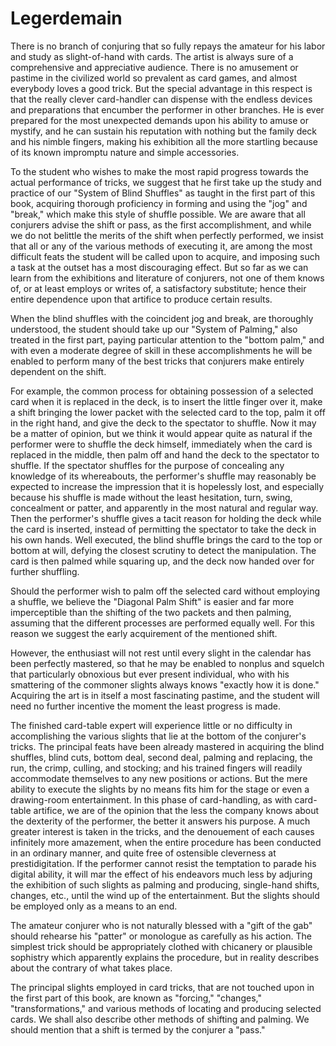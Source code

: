 # Legerdemain

There is no branch of conjuring that so fully repays the amateur for his labor and study as slight-of-hand with cards. The artist is always sure of a comprehensive and appreciative audience. There is no amusement or pastime in the civilized world so prevalent as card games, and almost everybody loves a good trick. But the special advantage in this respect is that the really clever card-handler can dispense with the endless devices and preparations that encumber the performer in other branches. He is ever prepared for the most unexpected demands upon his ability to amuse or mystify, and he can sustain his reputation with nothing but the family deck and his nimble fingers, making his exhibition all the more startling because of its known impromptu nature and simple accessories.

To the student who wishes to make the most rapid progress towards the actual performance of tricks, we suggest that he first take up the study and practice of our "System of Blind Shuffles" as taught in the first part of this book, acquiring thorough proficiency in forming and using the "jog" and "break," which make this style of shuffle possible. We are aware that all conjurers advise the shift or pass, as the first accomplishment, and while we do not belittle the merits of the shift when perfectly performed, we insist that all or any of the various methods of executing it, are among the most difficult feats the student will be called upon to acquire, and imposing such a task at the outset has a most discouraging effect. But so far as we can learn from the exhibitions and literature of conjurers, not one of them knows of, or at least employs or writes of, a satisfactory substitute; hence their entire dependence upon that artifice to produce certain results.

When the blind shuffles with the coincident jog and break, are thoroughly understood, the student should take up our "System of Palming," also treated in the first part, paying particular attention to the "bottom palm," and with even a moderate degree of skill in these accomplishments he will be enabled to perform many of the best tricks that conjurers make entirely dependent on the shift.

For example, the common process for obtaining possession of a selected card when it is replaced in the deck, is to insert the little finger over it, make a shift bringing the lower packet with the selected card to the top, palm it off in the right hand, and give the deck to the spectator to shuffle. Now it may be a matter of opinion, but we think it would appear quite as natural if the performer were to shuffle the deck himself, immediately when the card is replaced in the middle, then palm off and hand the deck to the spectator to shuffle. If the spectator shuffles for the purpose of concealing any knowledge of its whereabouts, the performer's shuffle may reasonably be expected to increase the impression that it is hopelessly lost, and especially because his shuffle is made without the least hesitation, turn, swing, concealment or patter, and apparently in the most natural and regular way. Then the performer's shuffle gives a tacit reason for holding the deck while the card is inserted, instead of permitting the spectator to take the deck in his own hands. Well executed, the blind shuffle brings the card to the top or bottom at will, defying the closest scrutiny to detect the manipulation. The card is then palmed while squaring up, and the deck now handed over for further shuffling.

Should the performer wish to palm off the selected card without employing a shuffle, we believe the "Diagonal Palm Shift" is easier and far more imperceptible than the shifting of the two packets and then palming, assuming that the different processes are performed equally well. For this reason we suggest the early acquirement of the mentioned shift.

However, the enthusiast will not rest until every slight in the calendar has been perfectly mastered, so that he may be enabled to nonplus and squelch that particularly obnoxious but ever present individual, who with his smattering of the commoner slights always knows "exactly how it is done." Acquiring the art is in itself a most fascinating pastime, and the student will need no further incentive the moment the least progress is made.

The finished card-table expert will experience little or no difficulty in accomplishing the various slights that lie at the bottom of the conjurer's tricks. The principal feats have been already mastered in acquiring the blind shuffles, blind cuts, bottom deal, second deal, palming and replacing, the run, the crimp, culling, and stocking; and his trained fingers will readily accommodate themselves to any new positions or actions. But the mere ability to execute the slights by no means fits him for the stage or even a drawing-room entertainment. In this phase of card-handling, as with card-table artifice, we are of the opinion that the less the company knows about the dexterity of the performer, the better it answers his purpose. A much greater interest is taken in the tricks, and the denouement of each causes infinitely more amazement, when the entire procedure has been conducted in an ordinary manner, and quite free of ostensible cleverness at prestidigitation. If the performer cannot resist the temptation to parade his digital ability, it will mar the effect of his endeavors much less by adjuring the exhibition of such slights as palming and producing, single-hand shifts, changes, etc., until the wind up of the entertainment. But the slights should be employed only as a means to an end.

The amateur conjurer who is not naturally blessed with a "gift of the gab" should rehearse his "patter" or monologue as carefully as his action. The simplest trick should be appropriately clothed with chicanery or plausible sophistry which apparently explains the procedure, but in reality describes about the contrary of what takes place.

The principal slights employed in card tricks, that are not touched upon in the first part of this book, are known as "forcing," "changes," "transformations," and various methods of locating and producing selected cards. We shall also describe other methods of shifting and palming. We should mention that a shift is termed by the conjurer a "pass."

